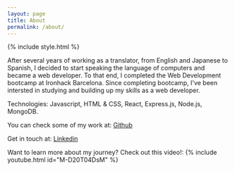 ```yaml
---
layout: page
title: About
permalink: /about/
---
```


{% include style.html %}

After several years of working as a translator, from English and Japanese to Spanish, I decided to start speaking the language of computers and became a web developer. To that end, I completed the Web Development bootcamp at Ironhack Barcelona. Since completing bootcamp, I've been intersted in studying and building up my skills as a web developer.

Technologies: Javascript, HTML & CSS, React, Express.js, Node.js, MongoDB.

You can check some of my work at:
[Github](https://github.com/DidacBA)

Get in touch at:
[Linkedin](https://www.linkedin.com/in/didac-bigorda/)

Want to learn more about my journey? Check out this video!:
{% include youtube.html id="M-D20T04DsM" %}


